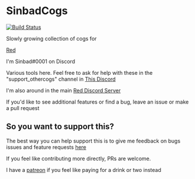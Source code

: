 # SinbadCogs
[![Build Status](https://travis-ci.org/mikeshardmind/SinbadCogs.svg?branch=v3)](https://travis-ci.org/mikeshardmind/SinbadCogs)

Slowly growing collection of cogs for

[Red](https://github.com/Twentysix26/Red-DiscordBot)

I'm Sinbad#0001 on Discord

Various tools here.
Feel free to ask for help with these in the
"support_othercogs" channel in [This Discord](https://discord.gg/GET4DVk)

I'm also around in the main [Red Discord Server](https://discord.gg/red)


If you'd like to see additional features or find a bug, leave an issue
or make a pull request


## So you want to support this?
The best way you can help support this is to give me feedback on bugs
issues and feature requests [here](https://github.com/mikeshardmind/SinbadCogs/issues)


If you feel like contributing more directly, PRs are welcome.


I have a [patreon](https://www.patreon.com/mikeshardmind)
if you feel like paying for a drink or two instead